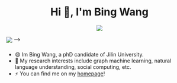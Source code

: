 <h1 align="center">Hi 👋, I'm Bing Wang</h1>

<p align="center"> 
  <img src="https://profile-counter.glitch.me/wangbing1416/count.svg" />
</p>


<!-- <a href="https://github.com/wangbing1416">
  <img align="center" src="https://github-readme-stats-teal.vercel.app/api?username=wangbing1416&show_icons=truet&include_all_commits=True&hide=contribs" alt="Bing Wang's github stats" />
</a> -->

<!-- <a href="https://github.com/wangbing1416">
  <!-- Change the `github-readme-stats.anuraghazra1.vercel.app` to `github-readme-stats.vercel.app`  -->
  <img align="center" src="https://github-readme-stats-teal.vercel.app/api/top-langs/?username=wangbing1416&layout=compact" />
</a> -->

###

- 😄 Im Bing Wang, a phD candidate of Jilin University.
- 🔭 My research interests include graph machine learning, natural language understanding, social computing, etc.
- ⚡ You can find me on my [homepage](https://wangbing1416.github.io)!

